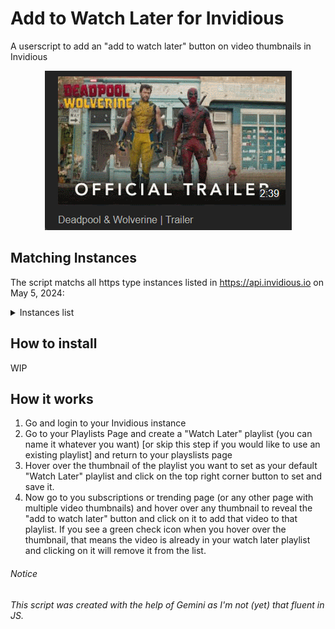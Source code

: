 # Add to Watch Later for Invidious
A userscript to add an "add to watch later" button on video thumbnails in Invidious

<p align="center"><img src="https://raw.githubusercontent.com/WalsGit/Add2WL-for-Invidious/main/a2wl.gif" alt="animated gif show how the script works when you hover over a thumbnail" /></p>

## Matching Instances
The script matchs all https type instances listed in https://api.invidious.io on May 5, 2024:

<details>
<summary>Instances list</summary>
https://yt.artemislena.eu 
https://yewtu.be 
https://invidious.fdn.fr 
https://vid.puffyan.us 
https://invidious.nerdvpn.de 
https://invidious.projectsegfau.lt/ 
https://invidious.lunar.icu 
https://inv.tux.pizza 
https://invidious.flokinet.to 
https://iv.ggtyler.dev 
https://inv.nadeko.net 
https://iv.nboeck.de 
https://invidious.protokolla.fi 
https://invidious.private.coffee 
https://inv.us.projectsegfau.lt 
https://invidious.perennialte.ch 
https://invidious.jing.rocks 
https://invidious.drgns.space 
https://invidious.einfachzocken.eu 
https://inv.oikei.net 
https://vid.lilay.dev 
https://iv.datura.network 
https://yt.drgnz.club 
https://yt.cdaut.de 
https://invidious.privacydev.net 
https://iv.melmac.space 
</details>

## How to install
WIP

## How it works
 1. Go and login to your Invidious instance
 2. Go to your Playlists Page and create a "Watch Later" playlist (you can name it whatever you want) [or skip this step if you would like to use an existing playlist] and return to your playslists page 
 3. Hover over the thumbnail of the playlist you want to set as your default "Watch Later" playlist and click on the top right corner button to set and save it.
 4. Now go to you subscriptions or trending page (or any other page with multiple video thumbnails) and hover over any thumbnail to reveal the "add to watch later" button and click on it to add that video to that playlist. If you see a green check icon when you hover over the thumbnail, that means the video is already in your watch later playlist and clicking on it will remove it from the list.

###### Notice
*This script was created with the help of Gemini as I'm not (yet) that fluent in JS.*